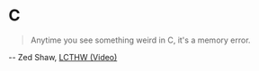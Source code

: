 # C

> Anytime you see something weird in C, it's a memory error.

-- Zed Shaw, [LCTHW (Video)](https://github.com/recursivelycurious/reference/blob/lcthw/sources.md#shaw-2015-learn-c-the-hard-way)

